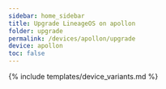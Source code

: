 ```yaml
---
sidebar: home_sidebar
title: Upgrade LineageOS on apollon
folder: upgrade
permalink: /devices/apollon/upgrade
device: apollon
toc: false
---
```

{% include templates/device_variants.md %}
